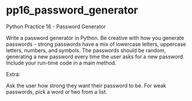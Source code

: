 # pp16_password_generator
Python Practice 16 - Password Generator

Write a password generator in Python. Be creative with how you generate passwords - strong passwords have a mix of lowercase letters, uppercase letters, numbers, and symbols. The passwords should be random, generating a new password every time the user asks for a new password. Include your run-time code in a main method.

Extra:

Ask the user how strong they want their password to be. For weak passwords, pick a word or two from a list.
